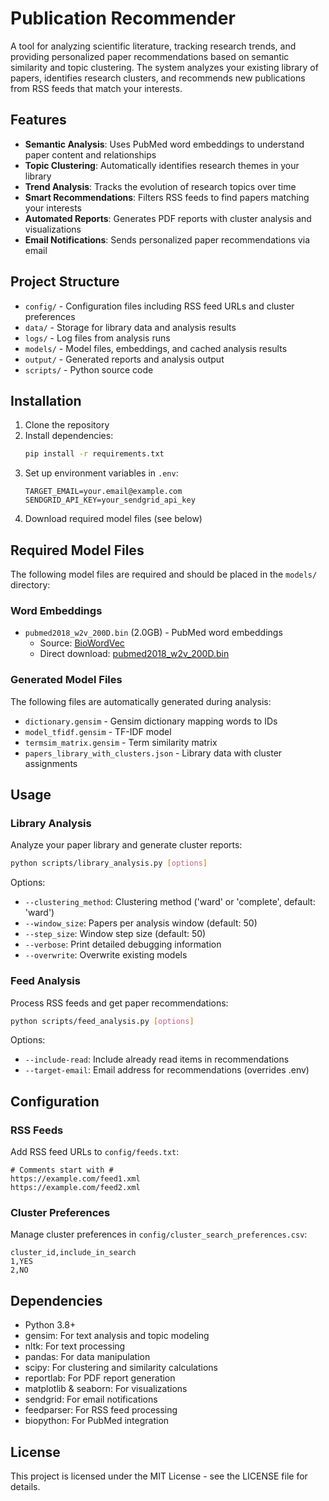 # Publication Recommender

A tool for analyzing scientific literature, tracking research trends, and providing personalized paper recommendations based on semantic similarity and topic clustering. The system analyzes your existing library of papers, identifies research clusters, and recommends new publications from RSS feeds that match your interests.

## Features

- **Semantic Analysis**: Uses PubMed word embeddings to understand paper content and relationships
- **Topic Clustering**: Automatically identifies research themes in your library
- **Trend Analysis**: Tracks the evolution of research topics over time
- **Smart Recommendations**: Filters RSS feeds to find papers matching your interests
- **Automated Reports**: Generates PDF reports with cluster analysis and visualizations
- **Email Notifications**: Sends personalized paper recommendations via email

## Project Structure

- `config/` - Configuration files including RSS feed URLs and cluster preferences
- `data/` - Storage for library data and analysis results
- `logs/` - Log files from analysis runs
- `models/` - Model files, embeddings, and cached analysis results
- `output/` - Generated reports and analysis output
- `scripts/` - Python source code

## Installation

1. Clone the repository
2. Install dependencies:
   ```bash
   pip install -r requirements.txt
   ```
3. Set up environment variables in `.env`:
   ```
   TARGET_EMAIL=your.email@example.com
   SENDGRID_API_KEY=your_sendgrid_api_key
   ```
4. Download required model files (see below)

## Required Model Files

The following model files are required and should be placed in the `models/` directory:

### Word Embeddings
- `pubmed2018_w2v_200D.bin` (2.0GB) - PubMed word embeddings
  - Source: [BioWordVec](https://github.com/ncbi-nlp/BioWordVec)
  - Direct download: [pubmed2018_w2v_200D.bin](https://ftp.ncbi.nlm.nih.gov/pub/lu/Suppl/BioWordVec/pubmed2018_w2v_200D.bin)

### Generated Model Files
The following files are automatically generated during analysis:

- `dictionary.gensim` - Gensim dictionary mapping words to IDs
- `model_tfidf.gensim` - TF-IDF model
- `termsim_matrix.gensim` - Term similarity matrix
- `papers_library_with_clusters.json` - Library data with cluster assignments

## Usage

### Library Analysis
Analyze your paper library and generate cluster reports:

```bash
python scripts/library_analysis.py [options]
```

Options:
- `--clustering_method`: Clustering method ('ward' or 'complete', default: 'ward')
- `--window_size`: Papers per analysis window (default: 50)
- `--step_size`: Window step size (default: 50)
- `--verbose`: Print detailed debugging information
- `--overwrite`: Overwrite existing models

### Feed Analysis
Process RSS feeds and get paper recommendations:

```bash
python scripts/feed_analysis.py [options]
```

Options:
- `--include-read`: Include already read items in recommendations
- `--target-email`: Email address for recommendations (overrides .env)

## Configuration

### RSS Feeds
Add RSS feed URLs to `config/feeds.txt`:
```
# Comments start with #
https://example.com/feed1.xml
https://example.com/feed2.xml
```

### Cluster Preferences
Manage cluster preferences in `config/cluster_search_preferences.csv`:
```csv
cluster_id,include_in_search
1,YES
2,NO
```

## Dependencies

- Python 3.8+
- gensim: For text analysis and topic modeling
- nltk: For text processing
- pandas: For data manipulation
- scipy: For clustering and similarity calculations
- reportlab: For PDF report generation
- matplotlib & seaborn: For visualizations
- sendgrid: For email notifications
- feedparser: For RSS feed processing
- biopython: For PubMed integration

## License

This project is licensed under the MIT License - see the LICENSE file for details. 